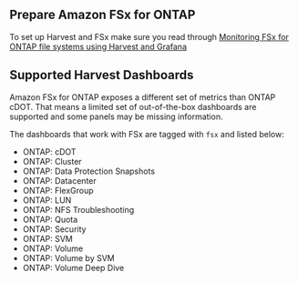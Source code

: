 
## Prepare Amazon FSx for ONTAP

To set up Harvest and FSx make sure you read through 
[Monitoring FSx for ONTAP file systems using Harvest and Grafana](https://docs.aws.amazon.com/fsx/latest/ONTAPGuide/monitoring-harvest-grafana.html)

## Supported Harvest Dashboards

Amazon FSx for ONTAP exposes a different set of metrics than ONTAP cDOT.
That means a limited set of out-of-the-box dashboards are supported and
some panels may be missing information. 

The dashboards that work with FSx are tagged with `fsx` and listed below:

* ONTAP: cDOT
* ONTAP: Cluster
* ONTAP: Data Protection Snapshots
* ONTAP: Datacenter
* ONTAP: FlexGroup
* ONTAP: LUN
* ONTAP: NFS Troubleshooting
* ONTAP: Quota
* ONTAP: Security
* ONTAP: SVM
* ONTAP: Volume
* ONTAP: Volume by SVM
* ONTAP: Volume Deep Dive
